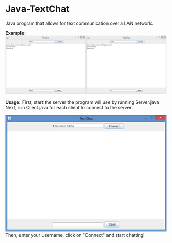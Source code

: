 # Java-TextChat
Java program that allows for text communication over a LAN network.

__Example:__
![](Images/TextChat.png)

__Usage:__
First, start the server the program will use by running Server.java
Next, run Client.java for each client to connect to the server

![](Images/Client.png)
Then, enter your username, click on "Connect" and start chatting!
